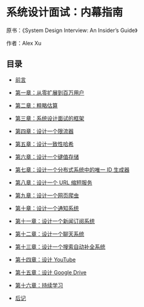 # 系统设计面试：内幕指南

原书：《System Design Interview: An Insider’s Guide》

作者：Alex Xu

## 目录

- [前言](/system-design-interview/FORWARD)

- [第一章：从零扩展到百万用户](/system-design-interview/CHAPTER-1-SCALE-FROM-ZERO-TO-MILLIONS-OF-USERS)

- [第二章：粗略估算](/system-design-interview/CHAPTER-2-BACK-OF-THE-ENVELOPE-ESTIMATION)

- [第三章：系统设计面试的框架](/system-design-interview/CHAPTER-3-A-FRAMEWORK-FOR-SYSTEM-DESIGN-INTERVIEWS)

- [第四章：设计一个限流器](/system-design-interview/CHAPTER-4-DESIGN-A-RATE-LIMITER)

- [第五章：设计一致性哈希](/system-design-interview/CHAPTER-5-DESIGN-CONSISTENT-HASHING)

- [第六章：设计一个键值存储](/system-design-interview/CHAPTER-6-DESIGN-A-KEY-VALUE-STORE)

- [第七章：设计一个分布式系统中的唯一 ID 生成器](/system-design-interview/CHAPTER-7-DESIGN-A-UNIQUE-ID-GENERATOR-IN-DISTRIBUTED-SYSTEMS)

- [第八章：设计一个 URL 缩短服务](/system-design-interview/CHAPTER-8-DESIGN-A-URL-SHORTENER)

- [第九章：设计一个网页爬虫](/system-design-interview/CHAPTER-9-DESIGN-A-WEB-CRAWLER)

- [第十章：设计一个通知系统](/system-design-interview/CHAPTER-10-DESIGN-A-NOTIFICATION-SYSTEM)

- [第十一章：设计一个新闻订阅系统](/system-design-interview/CHAPTER-11-DESIGN-A-NEWS-FEED-SYSTEM)

- [第十二章：设计一个聊天系统](/system-design-interview/CHAPTER-12-DESIGN-A-CHAT-SYSTEM)

- [第十三章：设计一个搜索自动补全系统](/system-design-interview/CHAPTER-13-DESIGN-A-SEARCH-AUTOCOMPLETE-SYSTEM)

- [第十四章：设计 YouTube](/system-design-interview/CHAPTER-14-DESIGN-YOUTUBE)

- [第十五章：设计 Google Drive](/system-design-interview/CHAPTER-15-DESIGN-GOOGLE-DRIVE)

- [第十六章：持续学习](/system-design-interview/CHAPTER-16-THE-LEARNING-CONTINUES)

- [后记](/system-design-interview/AFTERWORD)
